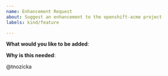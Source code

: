 ```yaml
---
name: Enhancement Request
about: Suggest an enhancement to the openshift-acme project
labels: kind/feature

---
```

<!-- Please only use this template for submitting enhancement requests -->

**What would you like to be added**:

**Why is this needed**:


@tnozicka
